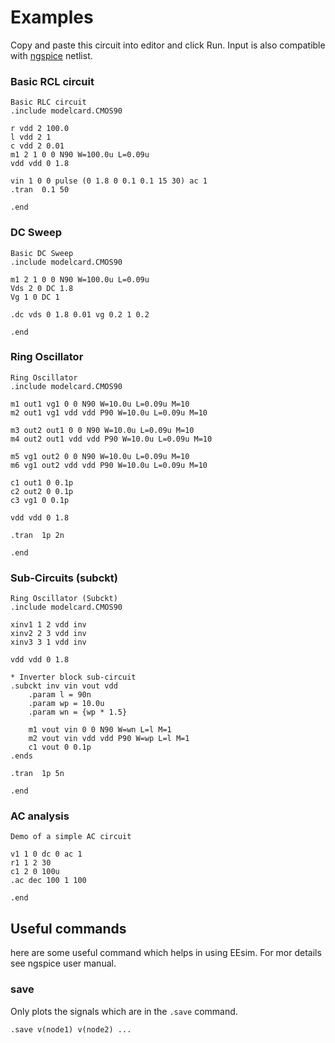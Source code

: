 # Examples

Copy and paste this circuit into editor and click Run. Input is also compatible with [ngspice](https://sourceforge.net/p/ngspice/ngspice/) netlist.

### Basic RCL circuit

```plaintext
Basic RLC circuit
.include modelcard.CMOS90

r vdd 2 100.0
l vdd 2 1
c vdd 2 0.01
m1 2 1 0 0 N90 W=100.0u L=0.09u
vdd vdd 0 1.8

vin 1 0 0 pulse (0 1.8 0 0.1 0.1 15 30) ac 1
.tran  0.1 50

.end
```

### DC Sweep

```plaintext
Basic DC Sweep
.include modelcard.CMOS90

m1 2 1 0 0 N90 W=100.0u L=0.09u
Vds 2 0 DC 1.8
Vg 1 0 DC 1

.dc vds 0 1.8 0.01 vg 0.2 1 0.2

.end
```

### Ring Oscillator

```plaintext
Ring Oscillator
.include modelcard.CMOS90

m1 out1 vg1 0 0 N90 W=10.0u L=0.09u M=10
m2 out1 vg1 vdd vdd P90 W=10.0u L=0.09u M=10

m3 out2 out1 0 0 N90 W=10.0u L=0.09u M=10
m4 out2 out1 vdd vdd P90 W=10.0u L=0.09u M=10

m5 vg1 out2 0 0 N90 W=10.0u L=0.09u M=10
m6 vg1 out2 vdd vdd P90 W=10.0u L=0.09u M=10

c1 out1 0 0.1p
c2 out2 0 0.1p
c3 vg1 0 0.1p

vdd vdd 0 1.8

.tran  1p 2n

.end
```

### Sub-Circuits (subckt)

```plaintext
Ring Oscillator (Subckt)
.include modelcard.CMOS90

xinv1 1 2 vdd inv
xinv2 2 3 vdd inv
xinv3 3 1 vdd inv

vdd vdd 0 1.8

* Inverter block sub-circuit
.subckt inv vin vout vdd
	.param l = 90n
	.param wp = 10.0u
	.param wn = {wp * 1.5}

	m1 vout vin 0 0 N90 W=wn L=l M=1
	m2 vout vin vdd vdd P90 W=wp L=l M=1
	c1 vout 0 0.1p
.ends

.tran  1p 5n

.end
```

### AC analysis

```plaintext
Demo of a simple AC circuit

v1 1 0 dc 0 ac 1
r1 1 2 30
c1 2 0 100u
.ac dec 100 1 100

.end
```

## Useful commands

here are some useful command which helps in using EEsim. For mor details see ngspice user manual.

### save

Only plots the signals which are in the `.save` command.

```plaintext
.save v(node1) v(node2) ...
```
